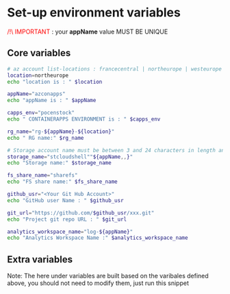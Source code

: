 # Set-up environment variables

<span style="color:red">/!\ IMPORTANT </span> : your **appName** value MUST BE UNIQUE

## Core variables
```sh
# az account list-locations : francecentral | northeurope | westeurope | eastus2
location=northeurope
echo "location is : " $location 

appName="azconapps" 
echo "appName is : " $appName 

capps_env="pocenstock"
echo " CONTAINERAPPS ENVIRONMENT is : " $capps_env

rg_name="rg-${appName}-${location}" 
echo " RG name:" $rg_name 

# Storage account name must be between 3 and 24 characters in length and use numbers and lower-case letters only
storage_name="stcloudshell""${appName,,}"
echo "Storage name:" $storage_name

fs_share_name="sharefs"
echo "FS share name:" $fs_share_name

github_usr="<Your Git Hub Account>"
echo "GitHub user Name : " $github_usr 

git_url="https://github.com/$github_usr/xxx.git"
echo "Project git repo URL : " $git_url 

analytics_workspace_name="log-${appName}"
echo "Analytics Workspace Name :" $analytics_workspace_name

```


## Extra variables
Note: The here under variables are built based on the varibales defined above, you should not need to modify them, just run this snippet

```sh


```